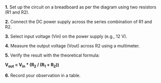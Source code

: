 
<b>1.</b> Set up the circuit on a breadboard as per the diagram using two resistors (R1 and R2).


<b>2.</b> Connect the DC power supply across the series combination of R1 and R2.


<b>3.</b> Select input voltage (Vin) on the power supply (e.g., 12 V).


<b>4.</b> Measure the output voltage (Vout) across R2 using a multimeter.


<b>5.</b> Verify the result with the theoretical formula:
<p>
  <strong>V<sub>out</sub> = V<sub>in</sub> * (R<sub>2</sub> / (R<sub>1</sub> + R<sub>2</sub>))</strong>
</p>

<b>6.</b> Record your observation in a table.
